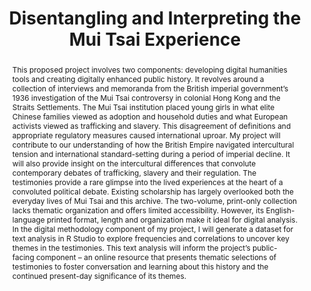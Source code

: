 ---
pid: g2023lam
done: true
title: Disentangling and Interpreting the Mui Tsai Experience
category: Grad Fellowship Project
tags:
- text-analysis
- public-humanities
cohort_year: '2023'
abstract: 'This proposed project involves two components: developing digital humanities
  tools and creating digitally enhanced public history. It revolves around a collection
  of interviews and memoranda from the British imperial government’s 1936 investigation
  of the Mui Tsai controversy in colonial Hong Kong and the Straits Settlements. The
  Mui Tsai institution placed young girls in what elite Chinese families viewed as
  adoption and household duties and what European activists viewed as trafficking
  and slavery. This disagreement of definitions and appropriate regulatory measures
  caused international uproar. My project will contribute to our understanding of
  how the British Empire navigated intercultural tension and international standard-setting
  during a period of imperial decline. It will also provide insight on the intercultural
  differences that convolute contemporary debates of trafficking, slavery and their
  regulation. The testimonies provide a rare glimpse into the lived experiences at
  the heart of a convoluted political debate. Existing scholarship has largely overlooked
  both the everyday lives of Mui Tsai and this archive. The two-volume, print-only
  collection lacks thematic organization and offers limited accessibility. However,
  its English-language printed format, length and organization make it ideal for digital
  analysis. In the digital methodology component of my project, I will generate a
  dataset for text analysis in R Studio to explore frequencies and correlations to
  uncover key themes in the testimonies. This text analysis will inform the project’s
  public-facing component – an online resource that presents thematic selections of
  testimonies to foster conversation and learning about this history and the continued
  present-day significance of its themes.'
pis:
- lam
order: '052'
layout: project
---